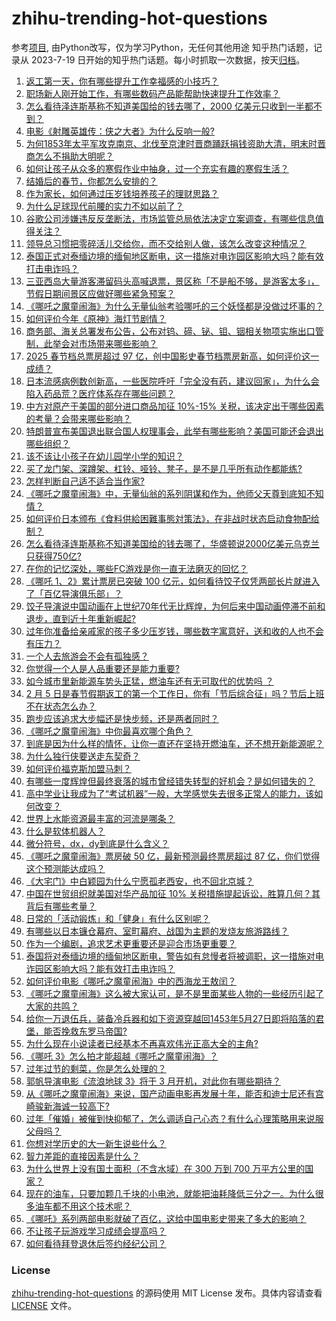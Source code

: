 # zhihu-trending-hot-questions
参考[项目](https://github.com/justjavac/zhihu-trending-hot-questions), 由Python改写，仅为学习Python，无任何其他用途
知乎热门话题，记录从 2023-7-19
日开始的知乎热门话题。每小时抓取一次数据，按天[归档](./data)。
<!-- BEGIN -->
<!-- 最后更新时间 2025-02-05 05:22:25.667076 -->
1. [返工第一天，你有哪些提升工作幸福感的小技巧？](https://www.zhihu.com/question/11289622012)
1. [职场新人刚开始工作，有哪些数码产品能帮助快速提升工作效率？](https://www.zhihu.com/question/11268818840)
1. [怎么看待泽连斯基称不知道美国给的钱去哪了，2000 亿美元只收到一半都不到？](https://www.zhihu.com/question/11234486038)
1. [电影《射雕英雄传：侠之大者》为什么反响一般?](https://www.zhihu.com/question/10941323012)
1. [为何1853年太平军攻克南京、北伐至京津时晋商踊跃捐钱资助大清，明末时晋商怎么不捐助大明呢？](https://www.zhihu.com/question/8985879597)
1. [如何让孩子从众多的寒假作业中抽身，过一个充实有趣的寒假生活？](https://www.zhihu.com/question/9788053503)
1. [结婚后的春节，你都怎么安排的？](https://www.zhihu.com/question/9767169693)
1. [作为家长，如何通过压岁钱培养孩子的理财思路？](https://www.zhihu.com/question/10744415918)
1. [为什么足球现代前腰的实力不如以前了？](https://www.zhihu.com/question/400927180)
1. [谷歌公司涉嫌违反反垄断法，市场监管总局依法决定立案调查，有哪些信息值得关注？](https://www.zhihu.com/question/11246459538)
1. [领导总习惯把零碎活儿交给你，而不交给别人做，该怎么改变这种情况？](https://www.zhihu.com/question/10073971488)
1. [泰国正式对泰缅边境的缅甸地区断电，这一措施对电诈园区影响大吗？能有效打击电诈吗？](https://www.zhihu.com/question/11259892183)
1. [三亚西岛大量游客滞留码头高喊退票，景区称「不是船不够，是游客太多」，节假日期间景区应做好哪些紧急预案？](https://www.zhihu.com/question/10960989575)
1. [《哪吒之魔童闹海》为什么无量仙翁考验哪吒的三个妖怪都是没做过坏事的？](https://www.zhihu.com/question/11212327543)
1. [如何评价今年《原神》海灯节剧情？](https://www.zhihu.com/question/10786259368)
1. [商务部、海关总署发布公告，公布对钨、碲、铋、钼、铟相关物项实施出口管制，此举会对市场带来哪些影响？](https://www.zhihu.com/question/11246842354)
1. [2025 春节档总票房超过 97 亿，创中国影史春节档票房新高，如何评价这一成绩？](https://www.zhihu.com/question/11282982438)
1. [日本流感病例数创新高，一些医院呼吁「完全没有药，建议回家」，为什么会陷入药品荒？医疗体系存在哪些问题？](https://www.zhihu.com/question/11238528631)
1. [中方对原产于美国的部分进口商品加征 10%-15% 关税，该决定出于哪些因素的考量？会带来哪些影响？](https://www.zhihu.com/question/11246969713)
1. [特朗普宣布美国退出联合国人权理事会，此举有哪些影响？美国可能还会退出哪些组织？](https://www.zhihu.com/question/11313686691)
1. [该不该让小孩子在幼儿园学小学的知识？](https://www.zhihu.com/question/46464362)
1. [买了龙门架、深蹲架、杠铃、哑铃、凳子，是不是几乎所有动作都能练?](https://www.zhihu.com/question/9929510466)
1. [怎样判断自己适不适合当作家?](https://www.zhihu.com/question/6876076212)
1. [《哪吒之魔童闹海》中，无量仙翁的系列阴谋和作为，他师父天尊到底知不知情？](https://www.zhihu.com/question/11185493459)
1. [如何评价日本颁布《食料供給困難事態対策法》，在非战时状态启动食物配给制？](https://www.zhihu.com/question/11258113096)
1. [怎么看待泽连斯基称不知道美国给的钱去哪了，华盛顿说2000亿美元乌克兰只获得750亿?](https://www.zhihu.com/question/11234486038)
1. [在你的记忆深处，哪些FC游戏是你一直无法磨灭的回忆？](https://www.zhihu.com/question/302692191)
1. [《哪吒 1、2》累计票房已突破 100 亿元，如何看待饺子仅凭两部长片就进入了「百亿导演俱乐部」？](https://www.zhihu.com/question/11287486293)
1. [饺子导演说中国动画在上世纪70年代无比辉煌，为何后来中国动画停滞不前和退步，直到近十年重新崛起?](https://www.zhihu.com/question/11201086852)
1. [过年你准备给亲戚家的孩子多少压岁钱，哪些数字寓意好，送和收的人也不会有压力？](https://www.zhihu.com/question/10213232925)
1. [一个人去旅游会不会有孤独感？](https://www.zhihu.com/question/7220165651)
1. [你觉得一个人是人品重要还是能力重要?](https://www.zhihu.com/question/6996962801)
1. [如今城市里新能源车势头正猛，燃油车还有无可取代的优势吗 ？](https://www.zhihu.com/question/9600596605)
1. [2 月 5 日是春节假期返工的第一个工作日，你有「节后综合征」吗？节后上班不在状态怎么办？](https://www.zhihu.com/question/11307934190)
1. [跑步应该追求大步幅还是快步频，还是两者同时？](https://www.zhihu.com/question/10169363335)
1. [《哪吒之魔童闹海》中你最喜欢哪个角色？](https://www.zhihu.com/question/11085057065)
1. [到底是因为什么样的情怀，让你一直还在坚持开燃油车，还不想开新能源呢？](https://www.zhihu.com/question/653008926)
1. [为什么独行侠要送走东契奇？](https://www.zhihu.com/question/11102301573)
1. [如何评价福克斯加盟马刺？](https://www.zhihu.com/question/11163476006)
1. [有哪些一度辉煌但最终衰落的城市曾经错失转型的好机会？是如何错失的？](https://www.zhihu.com/question/31531223)
1. [高中学业让我成为了“考试机器”一般，大学感觉失去很多正常人的能力，该如何改变？](https://www.zhihu.com/question/761883046)
1. [世界上水能资源最丰富的河流是哪条？](https://www.zhihu.com/question/10902859387)
1. [什么是软体机器人？](https://www.zhihu.com/question/61637360)
1. [微分符号，dx，dy到底是什么含义？](https://www.zhihu.com/question/494164564)
1. [《哪吒之魔童闹海》票房破 50 亿，最新预测最终票房超过 87 亿，你们觉得这个预测能达成吗？](https://www.zhihu.com/question/11283182703)
1. [《大宅门》中白颖园为什么宁愿孤老西安，也不回北京城？](https://www.zhihu.com/question/579296103)
1. [中国在世贸组织就美国对华产品加征 10% 关税措施提起诉讼，胜算几何？其背后有哪些考量？](https://www.zhihu.com/question/11250542639)
1. [日常的「活动锻炼」和「健身」有什么区别呢？](https://www.zhihu.com/question/8706638413)
1. [有哪些以日本镰仓幕府、室町幕府、战国为主题的发烧友旅游路线？](https://www.zhihu.com/question/24997036)
1. [作为一个编剧，追求艺术更重要还是迎合市场更重要？](https://www.zhihu.com/question/8589801811)
1. [泰国将对泰缅边境的缅甸地区断电，警告如有怠慢者将被调职，这一措施对电诈园区影响大吗？能有效打击电诈吗？](https://www.zhihu.com/question/11259892183)
1. [如何评价电影《哪吒之魔童闹海》中的西海龙王敖闰？](https://www.zhihu.com/question/11051876060)
1. [《哪吒之魔童闹海》这么被大家认可，是不是里面某些人物的一些经历引起了大家的共鸣？](https://www.zhihu.com/question/11183343435)
1. [给你一万退伍兵，装备冷兵器和如下资源穿越回1453年5月27日即将陷落的君堡，能否挽救东罗马帝国?](https://www.zhihu.com/question/8685003135)
1. [为什么现在小说读者已经基本不再喜欢伟光正高大全的主角?](https://www.zhihu.com/question/10946008534)
1. [《哪吒 3》怎么拍才能超越《哪吒之魔童闹海》？](https://www.zhihu.com/question/11100249286)
1. [过年过节的剩菜，你是怎么处理的？](https://www.zhihu.com/question/10505427752)
1. [郭帆导演电影《流浪地球 3》将于 3 月开机，对此你有哪些期待？](https://www.zhihu.com/question/11210787557)
1. [从《哪吒之魔童闹海》来说，国产动画电影再发展十年，能否和迪士尼还有宫崎骏新海诚一较高下?](https://www.zhihu.com/question/11040741824)
1. [过年「催婚」被催到快抑郁了，怎么调适自己心态？有什么心理策略用来说服父母吗？](https://www.zhihu.com/question/10194302296)
1. [你想对学历史的大一新生说些什么？](https://www.zhihu.com/question/34835329)
1. [智力差距的直接因素是什么？](https://www.zhihu.com/question/654571849)
1. [为什么世界上没有国土面积（不含水域）在 300 万到 700 万平方公里的国家？](https://www.zhihu.com/question/364541590)
1. [现在的油车，只要加颗几千块的小电池，就能把油耗降低三分之一。为什么很多油车都不用这个技术呢？](https://www.zhihu.com/question/652140838)
1. [《哪吒》系列两部电影就破了百亿，这给中国电影史带来了多大的影响？](https://www.zhihu.com/question/11274030712)
1. [不让孩子玩游戏学习成绩会提高吗？](https://www.zhihu.com/question/11202814477)
1. [如何看待拜登退休后签约经纪公司？](https://www.zhihu.com/question/11277310080)
<!-- END -->
### License
[zhihu-trending-hot-questions](https://github.com/yaogengzhu/zhihu-trending-hot-questions)
的源码使用 MIT License 发布。具体内容请查看 [LICENSE](./LICENSE) 文件。
